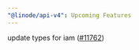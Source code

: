 ```yaml
---
"@linode/api-v4": Upcoming Features
---
```


update types for iam ([#11762](https://github.com/linode/manager/pull/11762))
